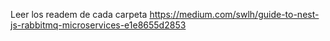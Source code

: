 Leer los readem de cada carpeta
https://medium.com/swlh/guide-to-nest-js-rabbitmq-microservices-e1e8655d2853